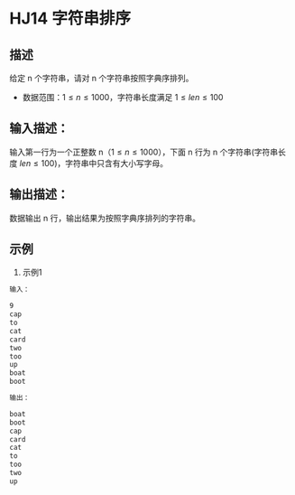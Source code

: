 # HJ14 字符串排序

## 描述

给定 n 个字符串，请对 n 个字符串按照字典序排列。

* 数据范围：$1 \leq n \leq 1000$，字符串长度满足 $1 \leq len \leq 100$

## 输入描述：

输入第一行为一个正整数 n（$1 \leq n \leq 1000$），下面 n 行为 n 个字符串(字符串长度 $len \leq 100$)，字符串中只含有大小写字母。

## 输出描述：

数据输出 n 行，输出结果为按照字典序排列的字符串。

## 示例

1. 示例1

```txt
输入：

9
cap
to
cat
card
two
too
up
boat
boot

输出：

boat
boot
cap
card
cat
to
too
two
up
```
